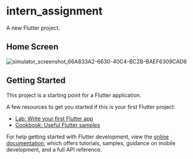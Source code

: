 # intern_assignment

A new Flutter project.

## Home Screen
![simulator_screenshot_66A833A2-6630-40C4-BC2B-BAEF6309CAD6](https://user-images.githubusercontent.com/91382480/196505709-850eba4b-b4d9-47be-8e4c-d684007ddb01.png)

## Getting Started

This project is a starting point for a Flutter application.

A few resources to get you started if this is your first Flutter project:

- [Lab: Write your first Flutter app](https://docs.flutter.dev/get-started/codelab)
- [Cookbook: Useful Flutter samples](https://docs.flutter.dev/cookbook)

For help getting started with Flutter development, view the
[online documentation](https://docs.flutter.dev/), which offers tutorials,
samples, guidance on mobile development, and a full API reference.
